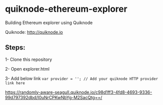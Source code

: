 # quiknode-ethereum-explorer
Building Ethereum explorer using Quiknode

Quiknode: http://quiknode.io

## Steps:

1- Clone this repository

2- Open explorer.html

3- Add below link `var provider = ''; // Add your quiknode HTTP provider link here`

https://randomly-aware-seagull.quiknode.io/c98d1ff3-4fd8-4693-9336-99d797392dbd/I0uNrCPKwNbYg-M2SacQtg==/


